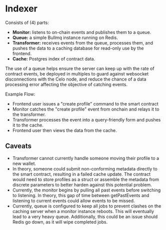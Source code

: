 # Indexer

Consists of (4) parts:

-   **Monitor:** listens to on-chain events and publishes them to a queue.
-   **Queue:** a simple Bullmq instance running on Redis.
-   **Transformer:** receives events from the queue, processes them, and pushes the data to a caching database for read-only use by the frontend.
-   **Cache:** Postgres index of contract data.

The use of a queue helps ensure the server can keep up with the rate of contract events, be deployed in multiples to guard against websocket disconnections with the Celo node, and reduce the chance of a data processing error affecting the objective of catching events.

Example Flow:

-   Frontend user issues a "create profile" command to the smart contract
-   Monitor catches the "create profile" event from onchain and relays it to the transformer.
-   Transformer processes the event into a query-friendly form and pushes it to the cache.
-   Frontend user then views the data from the cache.

## Caveats

-   Transformer cannot currently handle someone moving their profile to a new wallet.
-   In theory, someone could submit non-conforming metadata directly to the smart contract, resulting in a failed cache update. The contract would need to store profiles as a struct or assemble the metadata from discrete parameters to better harden against this potential problem.
-   Currently, the monitor begins by pulling all past events before switching to listening. In theory, this gap of time between getPastEvents and listening to current events could allow events to be missed.
-   Currently, queue is configured to keep all jobs to prevent clashes on the caching server when a monitor instance reboots. This will eventually lead to a very heavy queue. Additionally, this could be an issue should Redis go down, as it will wipe completed jobs.
